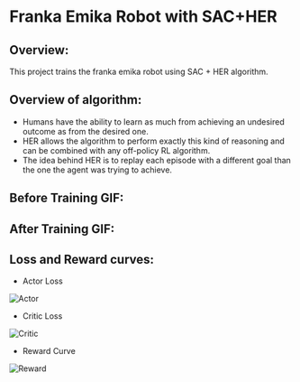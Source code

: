 # Franka Emika Robot with SAC+HER

## Overview:
This project trains the franka emika robot using SAC + HER algorithm.

## Overview of algorithm:
- Humans have the ability to learn as much from achieving an undesired outcome as from the desired one.
- HER allows the algorithm to perform exactly this kind of reasoning and can be combined with any off-policy RL algorithm.
- The idea behind HER is to replay each episode with a different goal than the one the agent was trying to achieve.

## Before Training GIF:


## After Training GIF:



## Loss and Reward curves:
- Actor Loss
  
![Actor](https://github.com/AkshayKulkarni3467/FrankaEmikaRobot/assets/129979542/80f37368-545a-4f5e-bbb3-758e3606f11a)


- Critic Loss

![Critic](https://github.com/AkshayKulkarni3467/FrankaEmikaRobot/assets/129979542/c52306ee-4396-45cf-9cce-6333a7af4e61)


- Reward Curve

![Reward](https://github.com/AkshayKulkarni3467/FrankaEmikaRobot/assets/129979542/c5d7a351-1fef-48ea-8f97-00df003b60bc)

